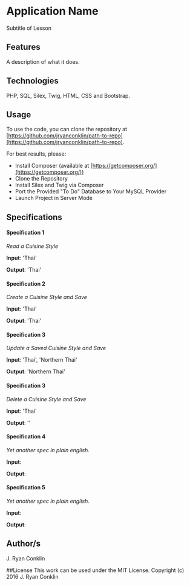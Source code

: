 # Application Name
Subtitle of Lesson

## Features
A description of what it does.

## Technologies

PHP, SQL, Silex, Twig, HTML, CSS and Bootstrap.

## Usage

To use the code, you can clone the repository at [https://github.com/jryanconklin/path-to-repo](https://github.com/jryanconklin/path-to-repo).

For best results, please:

- Install Composer (available at [https://getcomposer.org/](https://getcomposer.org/))
- Clone the Repository
- Install Silex and Twig via Composer
- Port the Provided "To Do" Database to Your MySQL Provider
- Launch Project in Server Mode

## Specifications

#### Specification 1 ####
*Read a Cuisine Style*

__Input__: 'Thai'

__Output__: 'Thai'

#### Specification 2 ####
*Create a Cuisine Style and Save*

__Input__: 'Thai'

__Output__: 'Thai'

#### Specification 3 ####
*Update a Saved Cuisine Style and Save*

__Input__: 'Thai', 'Northern Thai'

__Output__: 'Northern Thai'

#### Specification 3 ####
*Delete a Cuisine Style and Save*

__Input__: 'Thai'

__Output__: ''




#### Specification 4 ####
*Yet another spec in plain english.*

__Input__:

__Output__:

#### Specification 5 ####
*Yet another spec in plain english.*

__Input__:

__Output__:


## Author/s
J. Ryan Conklin

##License
This work can be used under the MIT License.
Copyright (c) 2016 J. Ryan Conklin
